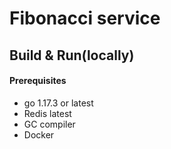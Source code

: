 # Fibonacci service

## Build & Run(locally)

#### Prerequisites

+ go 1.17.3 or latest
+ Redis latest
+ GC compiler
+ Docker




